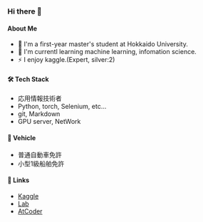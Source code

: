 ### Hi there 👋

#### About Me
- 🔭 I'm a first-year master's student at Hokkaido University.
- 🌱 I'm currentl learning machine learning, infomation science.
- ⚡ I enjoy kaggle.(Expert, silver:2)

#### 🛠 Tech Stack
- 応用情報技術者
- Python, torch, Selenium, etc...
- git, Markdown
- GPU server, NetWork

#### 🚗 Vehicle
- 普通自動車免許
- 小型1級船舶免許

#### 🔗 Links
* [Kaggle](https://www.kaggle.com/rsobtt)
* [Lab](https://sites.google.com/elms.hokudai.ac.jp/intelligent-software-lab/)
* [AtCoder](https://atcoder.jp/users/k11200070)

<!--
**rsobt/rsobt** is a ✨ _special_ ✨ repository because its `README.md` (this file) appears on your GitHub profile.

Here are some ideas to get you started:

- 🔭 I’m currently working on ...
- 🌱 I’m currently learning ...
- 👯 I’m looking to collaborate on ...
- 🤔 I’m looking for help with ...
- 💬 Ask me about ...
- 📫 How to reach me: ...
- 😄 Pronouns: ...
- ⚡ Fun fact: ...
-->

